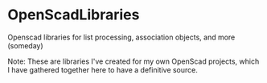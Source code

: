 # OpenScadLibraries
Openscad libraries for list processing, association objects, and more (someday)

Note: These are libraries I've created for my own OpenScad projects, which I have gathered 
together here to have a definitive source.
